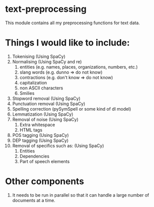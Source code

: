 # text-preprocessing
This module contains all my preprocessing functions for text data. 

# Things I would like to include:
1. Tokenising (Using SpaCy)
2. Normalising (Using SpaCy and re)
    1. entities (e.g. names, places, organizations, numbers, etc.)
    2. slang words (e.g. dunno => do not know)
    3. contractions (e.g. don't know => do not know)
    4. capitalization
    5. non ASCII characters
    6. Smilies
3. Stopword removal (Using SpaCy)
4. Punctuation removal (Using SpaCy)
5. Spelling correction (pySymSpell or some kind of dl model)
6. Lemmatization (Using SpaCy)
7. Removal of noise (Using SpaCy)
    1. Extra whitespace
    2. HTML tags
8. POS tagging (Using SpaCy)
9. DEP tagging (Using SpaCy)
10. Removal of specifics such as: (Using SpaCy)
    1. Entities
    2. Dependencies
    3. Part of speech elements

# Other components
1. It needs to be run in parallel so that it can handle a large number of documents at a time. 
